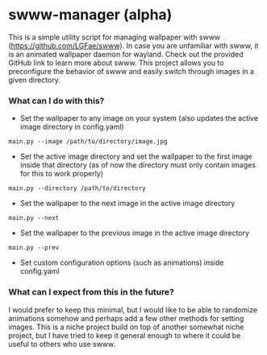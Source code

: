 # swww-manager (alpha)
This is a simple utility script for managing wallpaper with swww (https://github.com/LGFae/swww). In case you are unfamiliar with swww, it is an animated wallpaper daemon for wayland. Check out the provided GitHub link to learn more about swww. This project allows you to preconfigure the behavior of swww and easily switch through images in a given directory.

### What can I do with this?
- Set the wallpaper to any image on your system (also updates the active image directory in config.yaml)
```
main.py --image /path/to/directory/image.jpg
```
- Set the active image directory and set the wallpaper to the first image inside that directory (as of now the directory must only contain images for this to work properly)
```
main.py --directory /path/to/directory
```
- Set the wallpaper to the next image in the active image directory
```
main.py --next
```
- Set the wallpaper to the previous image in the active image directory
```
main.py --prev
```
- Set custom configuration options (such as animations) inside config.yaml

### What can I expect from this in the future?
I would prefer to keep this minimal, but I would like to be able to randomize animations somehow and perhaps add a few other methods for setting images. This is a niche project build on top of another somewhat niche project, but I have tried to keep it general enough to where it could be useful to others who use swww. 
